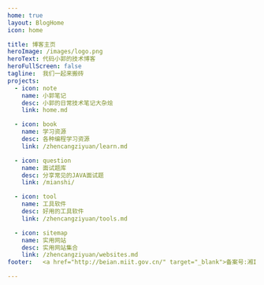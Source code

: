 ```yaml
---
home: true
layout: BlogHome
icon: home

title: 博客主页
heroImage: /images/logo.png
heroText: 代码小郭的技术博客
heroFullScreen: false
tagline:  我们一起来搬砖
projects:
  - icon: note
    name: 小郭笔记
    desc: 小郭的日常技术笔记大杂烩
    link: home.md

  - icon: book
    name: 学习资源
    desc: 各种编程学习资源
    link: /zhencangziyuan/learn.md

  - icon: question
    name: 面试题库
    desc: 分享常见的JAVA面试题
    link: /mianshi/

  - icon: tool
    name: 工具软件
    desc: 好用的工具软件
    link: /zhencangziyuan/tools.md

  - icon: sitemap
    name: 实用网站
    desc: 实用网站集合
    link: /zhencangziyuan/websites.md
footer:   <a href="http://beian.miit.gov.cn/" target="_blank">备案号:湘ICP备17020097号-1</a>

---
```

